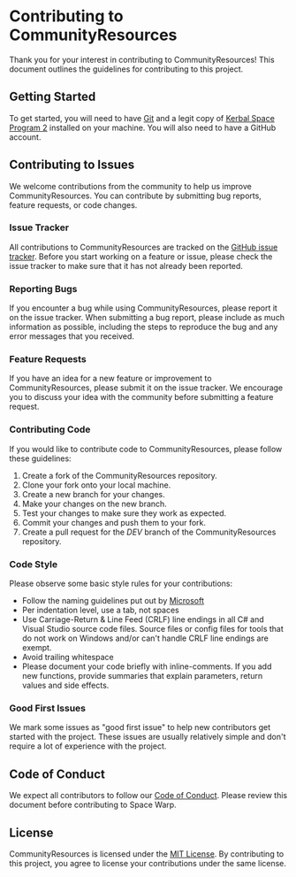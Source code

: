 # Contributing to CommunityResources

Thank you for your interest in contributing to CommunityResources! This document outlines the guidelines for contributing to this project.

## Getting Started

To get started, you will need to have [Git](https://git-scm.com/) and a legit copy of [Kerbal Space Program 2](https://www.kerbalspaceprogram.com/games-kerbal-space-program-2) installed on your machine. You will also need to have a GitHub account.

## Contributing to Issues

We welcome contributions from the community to help us improve CommunityResources. You can contribute by submitting bug reports, feature requests, or code changes.

### Issue Tracker

All contributions to CommunityResources are tracked on the [GitHub issue tracker](https://github.com/KSP2Community/CommunityResources/issues). Before you start working on a feature or issue, please check the issue tracker to make sure that it has not already been reported.

### Reporting Bugs

If you encounter a bug while using CommunityResources, please report it on the issue tracker. When submitting a bug report, please include as much information as possible, including the steps to reproduce the bug and any error messages that you received.

### Feature Requests

If you have an idea for a new feature or improvement to CommunityResources, please submit it on the issue tracker. We encourage you to discuss your idea with the community before submitting a feature request.

### Contributing Code

If you would like to contribute code to CommunityResources, please follow these guidelines:

1. Create a fork of the CommunityResources repository.
2. Clone your fork onto your local machine.
3. Create a new branch for your changes.
4. Make your changes on the new branch.
5. Test your changes to make sure they work as expected.
6. Commit your changes and push them to your fork.
7. Create a pull request for the *DEV* branch of the CommunityResources repository.

### Code Style

Please observe some basic style rules for your contributions:
- Follow the naming guidelines put out by [Microsoft](https://learn.microsoft.com/en-us/dotnet/standard/design-guidelines/naming-guidelines)
- Per indentation level, use a tab, not spaces
- Use Carriage-Return & Line Feed (CRLF) line endings in all C# and Visual Studio source code files. Source files or config files for tools that do not work on Windows and/or can't handle CRLF line endings are exempt.
- Avoid trailing whitespace
- Please document your code briefly with inline-comments. If you add new functions, provide summaries that explain parameters, return values and side effects.

### Good First Issues

We mark some issues as "good first issue" to help new contributors get started with the project. These issues are usually relatively simple and don't require a lot of experience with the project.

## Code of Conduct

We expect all contributors to follow our [Code of Conduct](CODE_OF_CONDUCT.md). Please review this document before contributing to Space Warp.

## License

CommunityResources is licensed under the [MIT License](LICENSE). By contributing to this project, you agree to license your contributions under the same license.
